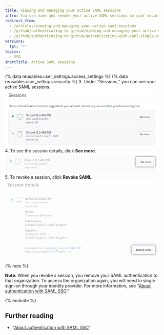 ```yaml
---
title: Viewing and managing your active SAML sessions
intro: You can view and revoke your active SAML sessions in your security settings.
redirect_from:
  - /articles/viewing-and-managing-your-active-saml-sessions
  - /github/authenticating-to-github/viewing-and-managing-your-active-saml-sessions
  - /github/authenticating-to-github/authenticating-with-saml-single-sign-on/viewing-and-managing-your-active-saml-sessions
versions:
  fpt: '*'
topics:
  - SSO
shortTitle: Active SAML sessions
---
```

{% data reusables.user_settings.access_settings %}
{% data reusables.user_settings.security %}
3. Under "Sessions," you can see your active SAML sessions.
   ![List of active SAML sessions](/assets/images/help/settings/saml-active-sessions.png)
4. To see the session details, click **See more**.
   ![Button to open SAML session details](/assets/images/help/settings/saml-expand-session-details.png)
5. To revoke a session, click **Revoke SAML**.
   ![Button to revoke a SAML session](/assets/images/help/settings/saml-revoke-session.png)

  {% note %}

  **Note:** When you revoke a session, you remove your SAML authentication to that organization. To access the organization again, you will need to single sign-on through your identity provider. For more information, see "[About authentication with SAML SSO](/github/authenticating-to-github/about-authentication-with-saml-single-sign-on)."

  {% endnote %}

## Further reading

- "[About authentication with SAML SSO](/github/authenticating-to-github/about-authentication-with-saml-single-sign-on)"
